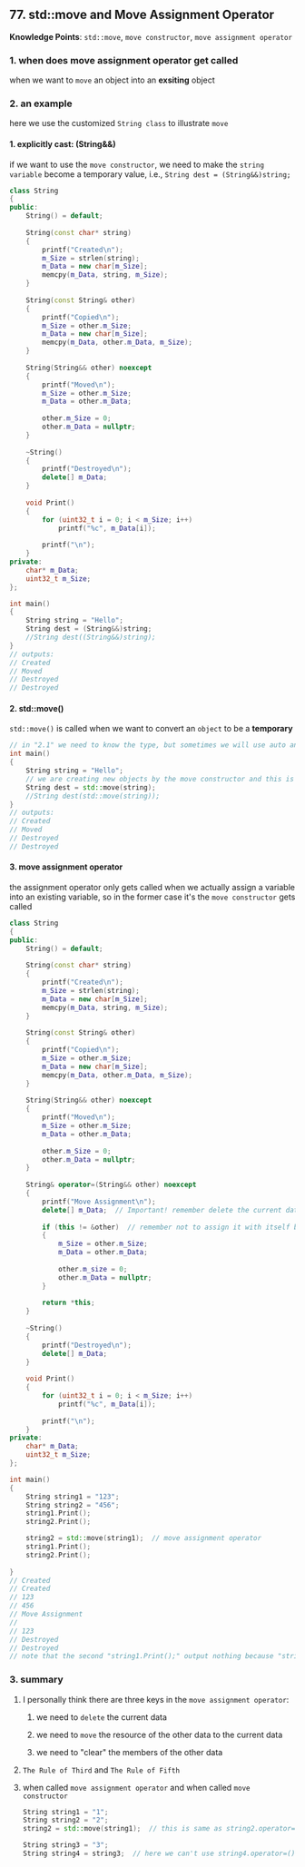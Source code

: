 ## 77. std::move and Move Assignment Operator

**Knowledge Points**: `std::move`, `move constructor`, `move assignment operator`

### 1. when does move assignment operator get called

when we want to `move` an object into an **exsiting** object

### 2. an example

here we use the customized `String class` to illustrate `move`

#### 1. explicitly cast: (String&&)

if we want to use the `move constructor`, we need to make the `string variable` become a temporary value, i.e., `String dest = (String&&)string;`

```c++
class String
{
public:
    String() = default;
    
    String(const char* string)
    {
        printf("Created\n");
        m_Size = strlen(string);
        m_Data = new char[m_Size];
        memcpy(m_Data, string, m_Size);
    }
    
    String(const String& other)
    {
        printf("Copied\n");
        m_Size = other.m_Size;
        m_Data = new char[m_Size];
        memcpy(m_Data, other.m_Data, m_Size);
    }
    
    String(String&& other) noexcept
    {
        printf("Moved\n");
        m_Size = other.m_Size;
        m_Data = other.m_Data;
        
        other.m_Size = 0;
        other.m_Data = nullptr;
    }
    
    ~String()
    {
        printf("Destroyed\n");
        delete[] m_Data;
    }
    
    void Print()
    {
  		for (uint32_t i = 0; i < m_Size; i++)
            printf("%c", m_Data[i]);
        
        printf("\n");
    }
private:
    char* m_Data;
    uint32_t m_Size;
};

int main()
{
    String string = "Hello";
    String dest = (String&&)string;
    //String dest((String&&)string);
}
// outputs: 
// Created
// Moved
// Destroyed
// Destroyed
```

#### 2. std::move()

`std::move()` is called when we want to convert an `object` to be a **temporary**

```c++
// in "2.1" we need to know the type, but sometimes we will use auto and in this case it won't work, so we use "std::move", which can help you convert an object to be a temporary and is more elegant
int main()
{
    String string = "Hello";
    // we are creating new objects by the move constructor and this is not move assignment operation
    String dest = std::move(string);
    //String dest(std::move(string));
}
// outputs: 
// Created
// Moved
// Destroyed
// Destroyed
```

#### 3. move assignment operator

the assignment operator only gets called when we actually assign a variable into an existing variable, so in the former case it's the `move constructor` gets called

```c++
class String
{
public:
    String() = default;
    
    String(const char* string)
    {
        printf("Created\n");
        m_Size = strlen(string);
        m_Data = new char[m_Size];
        memcpy(m_Data, string, m_Size);
    }
    
    String(const String& other)
    {
        printf("Copied\n");
        m_Size = other.m_Size;
        m_Data = new char[m_Size];
        memcpy(m_Data, other.m_Data, m_Size);
    }
    
    String(String&& other) noexcept
    {
        printf("Moved\n");
        m_Size = other.m_Size;
        m_Data = other.m_Data;
        
        other.m_Size = 0;
        other.m_Data = nullptr;
    }
    
    String& operator=(String&& other) noexcept
    {
        printf("Move Assignment\n");
        delete[] m_Data;  // Important! remember delete the current data because if don't do this, these data will be wild
        
        if (this != &other)  // remember not to assign it with itself because firstly you assign the same data and secondly you need to "delete[] m_Data" at first, meaning you will assign deleted data by "m_Data = other.m_Data;", which is unsafe
        {
            m_Size = other.m_Size;
        	m_Data = other.m_Data;
            
            other.m_size = 0;
            other.m_Data = nullptr;
        }
        
        return *this;
    }
    
    ~String()
    {
        printf("Destroyed\n");
        delete[] m_Data;
    }
    
    void Print()
    {
  		for (uint32_t i = 0; i < m_Size; i++)
            printf("%c", m_Data[i]);
        
        printf("\n");
    }
private:
    char* m_Data;
    uint32_t m_Size;
};

int main()
{
    String string1 = "123";
    String string2 = "456";
    string1.Print();
    string2.Print();

    string2 = std::move(string1);  // move assignment operator
	string1.Print();
    string2.Print();
    
}
// Created
// Created
// 123
// 456
// Move Assignment
// 
// 123
// Destroyed
// Destroyed
// note that the second "string1.Print();" output nothing because "string1.m_Data" has been set to "nullptr"
```

### 3. summary

1. I personally think there are three keys in the `move assignment operator`: 

    1. we need to `delete` the current data

    2. we need to `move` the resource of the other data to the current data

    3. we need to "clear" the members of the other data

2. `The Rule of Third` and `The Rule of Fifth`

3. when called `move assignment operator` and when called `move constructor`

    ```c++
    String string1 = "1";
    String string2 = "2";
    string2 = std::move(string1);  // this is same as string2.operator=(std::move(string1))
    
    String string3 = "3";
    String string4 = string3;  // here we can't use string4.operator=() because we can't call the non-static function without an instantiated object and we are indeed constructing a new object
    ```

